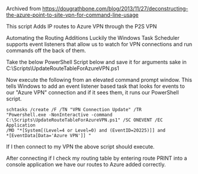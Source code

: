 Archived from https://dougrathbone.com/blog/2013/11/27/deconstructing-the-azure-point-to-site-vpn-for-command-line-usage

This script Adds IP routes to Azure VPN through the P2S VPN

Automating the Routing Additions
Luckily the Windows Task Scheduler supports event listeners that allow us to watch for VPN connections and run commands off the back of them.

Take the below PowerShell Script below and save it for arguments sake in C:\Scripts\UpdateRouteTableForAzureVPN.ps1

Now execute the following from an elevated command prompt window. This tells Windows to add an event listener based task that looks for events to our "Azure VPN" connection and if it sees them, it runs our PowerShell script.

<code>schtasks /create /F /TN "VPN Connection Update" /TR "Powershell.exe -NonInteractive -command C:\Scripts\UpdateRouteTableForAzureVPN.ps1" /SC ONEVENT /EC Application /MO "*[System[(Level=4 or Level=0) and (EventID=20225)]] and *[EventData[Data='Azure VPN']] "</code>

If I then connect to my VPN the above script should execute.

After connecting if I check my routing table by entering route PRINT  into a console application we have our routes to Azure added correctly.